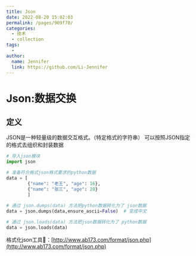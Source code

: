 ```yaml
---
title: Json
date: 2022-08-20 15:02:03
permalink: /pages/909f70/
categories:
  - 技术
  - collection
tags:
  - 
author: 
  name: Jennifer
  link: https://github.com/Li-Jennifer
---
```

# Json:数据交换
## 定义
JSON是一种轻量级的数据交互格式。（特定格式的字符串）
可以按照JSON指定的格式去组织和封装数据

```python
# 导入json模块 
import json 

# 准备符合格式json格式要求的python数据 
data = [
		{"name": "老王", "age": 16}, 
		{"name": "张三", "age": 20}
		]
 
# 通过 json.dumps(data) 方法把python数据转化为了 json数据 
data = json.dumps(data,ensure_ascii=False)  # 变成中文

# 通过 json.loads(data) 方法把json数据转化为了 python数据 
data = json.loads(data)

```

格式化json工具🔧：[http://www.ab173.com/format/json.php](http://www.ab173.com/format/json.php)
